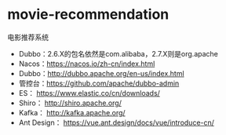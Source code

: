 # movie-recommendation
电影推荐系统

* Dubbo：2.6.X的包名依然是com.alibaba，2.7.X则是org.apache
* Nacos：https://nacos.io/zh-cn/index.html
* Dubbo：http://dubbo.apache.org/en-us/index.html
* 管控台：https://github.com/apache/dubbo-admin
* ES：	https://www.elastic.co/cn/downloads/
* Shiro：	http://shiro.apache.org/
* Kafka：	http://kafka.apache.org/
* Ant Design：	https://vue.ant.design/docs/vue/introduce-cn/